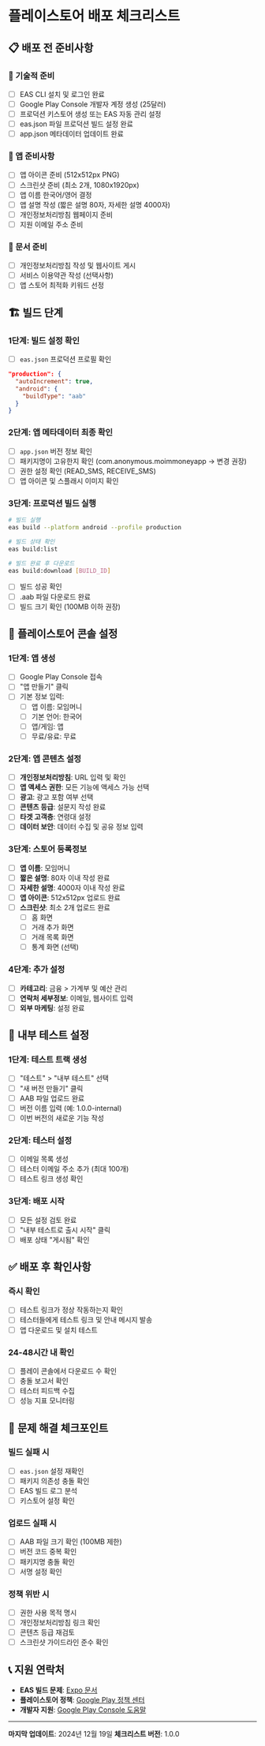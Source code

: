 # 플레이스토어 배포 체크리스트

## 📋 배포 전 준비사항

### 🔧 기술적 준비
- [ ] EAS CLI 설치 및 로그인 완료
- [ ] Google Play Console 개발자 계정 생성 (25달러)
- [ ] 프로덕션 키스토어 생성 또는 EAS 자동 관리 설정
- [ ] eas.json 파일 프로덕션 빌드 설정 완료
- [ ] app.json 메타데이터 업데이트 완료

### 📱 앱 준비사항
- [ ] 앱 아이콘 준비 (512x512px PNG)
- [ ] 스크린샷 준비 (최소 2개, 1080x1920px)
- [ ] 앱 이름 한국어/영어 결정
- [ ] 앱 설명 작성 (짧은 설명 80자, 자세한 설명 4000자)
- [ ] 개인정보처리방침 웹페이지 준비
- [ ] 지원 이메일 주소 준비

### 📄 문서 준비
- [ ] 개인정보처리방침 작성 및 웹사이트 게시
- [ ] 서비스 이용약관 작성 (선택사항)
- [ ] 앱 스토어 최적화 키워드 선정

## 🏗️ 빌드 단계

### 1단계: 빌드 설정 확인
- [ ] `eas.json` 프로덕션 프로필 확인
```json
"production": {
  "autoIncrement": true,
  "android": {
    "buildType": "aab"
  }
}
```

### 2단계: 앱 메타데이터 최종 확인
- [ ] `app.json` 버전 정보 확인
- [ ] 패키지명이 고유한지 확인 (com.anonymous.moimmoneyapp → 변경 권장)
- [ ] 권한 설정 확인 (READ_SMS, RECEIVE_SMS)
- [ ] 앱 아이콘 및 스플래시 이미지 확인

### 3단계: 프로덕션 빌드 실행
```bash
# 빌드 실행
eas build --platform android --profile production

# 빌드 상태 확인
eas build:list

# 빌드 완료 후 다운로드
eas build:download [BUILD_ID]
```

- [ ] 빌드 성공 확인
- [ ] .aab 파일 다운로드 완료
- [ ] 빌드 크기 확인 (100MB 이하 권장)

## 📱 플레이스토어 콘솔 설정

### 1단계: 앱 생성
- [ ] Google Play Console 접속
- [ ] "앱 만들기" 클릭
- [ ] 기본 정보 입력:
  - [ ] 앱 이름: 모임머니
  - [ ] 기본 언어: 한국어
  - [ ] 앱/게임: 앱
  - [ ] 무료/유료: 무료

### 2단계: 앱 콘텐츠 설정
- [ ] **개인정보처리방침**: URL 입력 및 확인
- [ ] **앱 액세스 권한**: 모든 기능에 액세스 가능 선택
- [ ] **광고**: 광고 포함 여부 선택
- [ ] **콘텐츠 등급**: 설문지 작성 완료
- [ ] **타겟 고객층**: 연령대 설정
- [ ] **데이터 보안**: 데이터 수집 및 공유 정보 입력

### 3단계: 스토어 등록정보
- [ ] **앱 이름**: 모임머니
- [ ] **짧은 설명**: 80자 이내 작성 완료
- [ ] **자세한 설명**: 4000자 이내 작성 완료
- [ ] **앱 아이콘**: 512x512px 업로드 완료
- [ ] **스크린샷**: 최소 2개 업로드 완료
  - [ ] 홈 화면
  - [ ] 거래 추가 화면
  - [ ] 거래 목록 화면
  - [ ] 통계 화면 (선택)

### 4단계: 추가 설정
- [ ] **카테고리**: 금융 > 가계부 및 예산 관리
- [ ] **연락처 세부정보**: 이메일, 웹사이트 입력
- [ ] **외부 마케팅**: 설정 완료

## 🧪 내부 테스트 설정

### 1단계: 테스트 트랙 생성
- [ ] "테스트" > "내부 테스트" 선택
- [ ] "새 버전 만들기" 클릭
- [ ] AAB 파일 업로드 완료
- [ ] 버전 이름 입력 (예: 1.0.0-internal)
- [ ] 이번 버전의 새로운 기능 작성

### 2단계: 테스터 설정
- [ ] 이메일 목록 생성
- [ ] 테스터 이메일 주소 추가 (최대 100개)
- [ ] 테스트 링크 생성 확인

### 3단계: 배포 시작
- [ ] 모든 설정 검토 완료
- [ ] "내부 테스트로 출시 시작" 클릭
- [ ] 배포 상태 "게시됨" 확인

## ✅ 배포 후 확인사항

### 즉시 확인
- [ ] 테스트 링크가 정상 작동하는지 확인
- [ ] 테스터들에게 테스트 링크 및 안내 메시지 발송
- [ ] 앱 다운로드 및 설치 테스트

### 24-48시간 내 확인
- [ ] 플레이 콘솔에서 다운로드 수 확인
- [ ] 충돌 보고서 확인
- [ ] 테스터 피드백 수집
- [ ] 성능 지표 모니터링

## 🚨 문제 해결 체크포인트

### 빌드 실패 시
- [ ] `eas.json` 설정 재확인
- [ ] 패키지 의존성 충돌 확인
- [ ] EAS 빌드 로그 분석
- [ ] 키스토어 설정 확인

### 업로드 실패 시
- [ ] AAB 파일 크기 확인 (100MB 제한)
- [ ] 버전 코드 중복 확인
- [ ] 패키지명 충돌 확인
- [ ] 서명 설정 확인

### 정책 위반 시
- [ ] 권한 사용 목적 명시
- [ ] 개인정보처리방침 링크 확인
- [ ] 콘텐츠 등급 재검토
- [ ] 스크린샷 가이드라인 준수 확인

## 📞 지원 연락처

- **EAS 빌드 문제**: [Expo 문서](https://docs.expo.dev/build/introduction/)
- **플레이스토어 정책**: [Google Play 정책 센터](https://play.google.com/about/developer-policy-center/)
- **개발자 지원**: [Google Play Console 도움말](https://support.google.com/googleplay/android-developer/)

---

**마지막 업데이트**: 2024년 12월 19일
**체크리스트 버전**: 1.0.0
